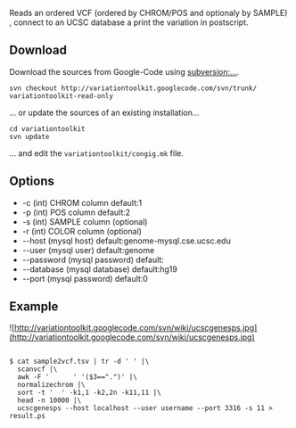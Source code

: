 

Reads an ordered VCF (ordered by CHROM/POS and optionaly by SAMPLE) , connect to an UCSC database a print the
variation in postscript.

## Download ##
Download the sources from Google-Code using [subversion:...](http://subversion.apache.org/).
```
svn checkout http://variationtoolkit.googlecode.com/svn/trunk/ variationtoolkit-read-only
```
... or update the sources of an existing installation...
```
cd variationtoolkit
svn update
```
... and edit the `variationtoolkit/congig.mk` file.

## Options ##

  * -c (int) CHROM column default:1
  * -p (int) POS column default:2
  * -s (int) SAMPLE column (optional)
  * -r (int) COLOR column (optional)
  * --host (mysql host) default:genome-mysql.cse.ucsc.edu
  * --user (mysql user) default:genome
  * --password (mysql password) default:
  * --database (mysql database) default:hg19
  * --port (mysql password) default:0


## Example ##


![http://variationtoolkit.googlecode.com/svn/wiki/ucscgenesps.jpg](http://variationtoolkit.googlecode.com/svn/wiki/ucscgenesps.jpg)




```

$ cat sample2vcf.tsv | tr -d ' ' |\
  scanvcf |\
  awk -F '      ' '($3==".")' |\
  normalizechrom |\
  sort -t '  ' -k1,1 -k2,2n -k11,11 |\
  head -n 10000 |\
  ucscgenesps --host localhost --user username --port 3316 -s 11 > result.ps 

```





